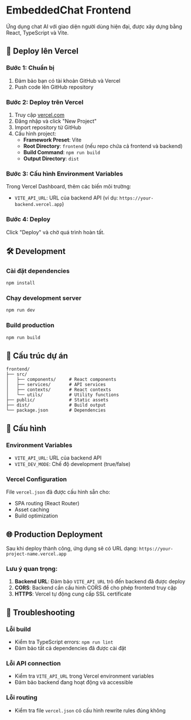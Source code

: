 # EmbeddedChat Frontend

Ứng dụng chat AI với giao diện người dùng hiện đại, được xây dựng bằng React, TypeScript và Vite.

## 🚀 Deploy lên Vercel

### Bước 1: Chuẩn bị
1. Đảm bảo bạn có tài khoản GitHub và Vercel
2. Push code lên GitHub repository

### Bước 2: Deploy trên Vercel
1. Truy cập [vercel.com](https://vercel.com)
2. Đăng nhập và click "New Project"
3. Import repository từ GitHub
4. Cấu hình project:
   - **Framework Preset**: Vite
   - **Root Directory**: `frontend` (nếu repo chứa cả frontend và backend)
   - **Build Command**: `npm run build`
   - **Output Directory**: `dist`

### Bước 3: Cấu hình Environment Variables
Trong Vercel Dashboard, thêm các biến môi trường:
- `VITE_API_URL`: URL của backend API (ví dụ: `https://your-backend.vercel.app`)

### Bước 4: Deploy
Click "Deploy" và chờ quá trình hoàn tất.

## 🛠️ Development

### Cài đặt dependencies
```bash
npm install
```

### Chạy development server
```bash
npm run dev
```

### Build production
```bash
npm run build
```

## 📁 Cấu trúc dự án
```
frontend/
├── src/
│   ├── components/     # React components
│   ├── services/       # API services
│   ├── contexts/       # React contexts
│   └── utils/          # Utility functions
├── public/             # Static assets
├── dist/               # Build output
└── package.json        # Dependencies
```

## 🔧 Cấu hình

### Environment Variables
- `VITE_API_URL`: URL của backend API
- `VITE_DEV_MODE`: Chế độ development (true/false)

### Vercel Configuration
File `vercel.json` đã được cấu hình sẵn cho:
- SPA routing (React Router)
- Asset caching
- Build optimization

## 🌐 Production Deployment

Sau khi deploy thành công, ứng dụng sẽ có URL dạng:
`https://your-project-name.vercel.app`

### Lưu ý quan trọng:
1. **Backend URL**: Đảm bảo `VITE_API_URL` trỏ đến backend đã được deploy
2. **CORS**: Backend cần cấu hình CORS để cho phép frontend truy cập
3. **HTTPS**: Vercel tự động cung cấp SSL certificate

## 🐛 Troubleshooting

### Lỗi build
- Kiểm tra TypeScript errors: `npm run lint`
- Đảm bảo tất cả dependencies đã được cài đặt

### Lỗi API connection
- Kiểm tra `VITE_API_URL` trong Vercel environment variables
- Đảm bảo backend đang hoạt động và accessible

### Lỗi routing
- Kiểm tra file `vercel.json` có cấu hình rewrite rules đúng không
